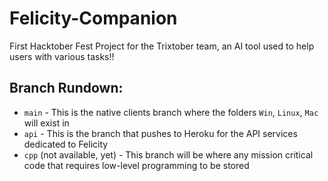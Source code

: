 # Felicity-Companion
First Hacktober Fest Project for the Trixtober team, an AI tool used to help users with various tasks!!


## Branch Rundown:
- `main` -  This is the native clients branch where the folders `Win`, `Linux`, `Mac` will exist in
- `api` - This is the branch that pushes to Heroku for the API services dedicated to Felicity
- `cpp` (not available, yet) - This branch will be where any mission critical code that requires low-level programming to be stored 
